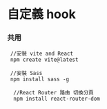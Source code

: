 # 自定義 hook


### 共用

```
 //安裝 vite and React 
 npm create vite@latest 
```

```
 //安裝 Sass
 npm install sass -g
```

``` 
  //React Router 路由 切換分頁
  npm install react-router-dom
```